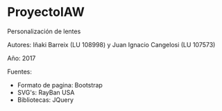 # ProyectoIAW
Personalización de lentes

Autores: Iñaki Barreix (LU 108998) y Juan Ignacio Cangelosi (LU 107573)

Año: 2017

Fuentes:
- Formato de pagina: Bootstrap
- SVG's: RayBan USA
- Bibliotecas: JQuery
